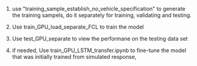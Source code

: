 1. use "training_sample_establish_no_vehicle_specification" to generate the training sampels, do it separately for training, validating and testing.
2. Use train_GPU_load_separate_FCL to train the model

3. Use test_GPU_separate to view the performane on the testing data set

4. if needed, Use train_GPU_LSTM_transfer.ipynb to fine-tune the model that was initially trained from simulated response,  

